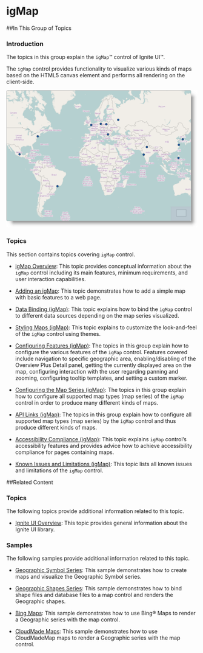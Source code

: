 ﻿<!--
|metadata|
{
    "fileName": "igmap-landing-page",
    "controlName": "igMap",
    "tags": ["Charting"]
}
|metadata|
-->

# igMap


##In This Group of Topics


### Introduction

The topics in this group explain the `igMap`™ control of Ignite UI™.

The `igMap` control provides functionality to visualize various kinds of maps based on the HTML5 canvas element and performs all rendering on the client-side.

![World Map](images/igMap_%28landing_page%29_1.png)

### Topics

This section contains topics covering `igMap` control.


-	[igMap Overview](Overview-igMap.html): This topic provides conceptual information about the `igMap` control including its main features, minimum requirements, and user interaction capabilities.

-	[Adding an igMap](Adding-igMap.html): This topic demonstrates how to add a simple map with basic features to a web page.

-	[Data Binding (igMap)](Data-Binding-igMap.html): This topic explains how to bind the `igMap` control to different data sources depending on the map series visualized.

-	[Styling Maps (igMap)](Styling-igMap.html): This topic explains to customize the look-and-feel of the `igMap` control using themes.

-	[Configuring Features (igMap)](igMap-Configuring-Features.html): The topics in this group explain how to configure the various features of the `igMap` control. Features covered include navigation to specific geographic area, enabling/disabling of the Overview Plus Detail panel, getting the currently displayed area on the map, configuring interaction with the user regarding panning and zooming, configuring tooltip templates, and setting a custom marker.

-	[Configuring the Map Series (igMap)](igMap-Creating-Different-Kinds-Maps.html): The topics in this group explain how to configure all supported map types (map series) of the `igMap` control in order to produce many different kinds of maps.

-	[API Links (igMap)](igMap-API-Links.html): The topics in this group explain how to configure all supported map types (map series) by the `igMap` control and thus produce different kinds of maps.

-	[Accessibility Compliance (igMap)](igMap-Accessibility-Compliance.html): This topic explains `igMap` control’s accessibility features and provides advice how to achieve accessibility compliance for pages containing maps.

-	[Known Issues and Limitations (igMap)](igMap-Known-Issues-Limitations.html): This topic lists all known issues and limitations of the `igMap` control.





##Related Content


### Topics

The following topics provide additional information related to this topic.


-	[Ignite UI Overview](NetAdvantage-for-jQuery-Overview.html): This topic provides general information about the Ignite UI library.

### Samples

The following samples provide additional information related to this topic.

-	[Geographic Symbol Series](%%SamplesUrl%%/map/geo-symbol-series): This sample demonstrates how to create maps and visualize the Geographic Symbol series.

-	[Geographic Shapes Series](%%SamplesUrl%%/map/geo-shapes-series): This sample demonstrates how to bind shape files and database files to a map control and renders the Geographic shapes.

-	[Bing Maps](%%SamplesUrl%%/map/bing-maps): This sample demonstrates how to use Bing® Maps to render a Geographic series with the map control.

-	[CloudMade Maps](%%SamplesUrl%%/map/cloudmade-maps): This sample demonstrates how to use CloudMadeMap maps to render a Geographic series with the map control.





 

 


